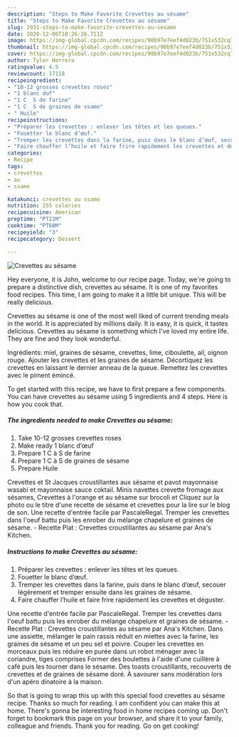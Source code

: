```yaml
---
description: "Steps to Make Favorite Crevettes au sésame"
title: "Steps to Make Favorite Crevettes au sésame"
slug: 2931-steps-to-make-favorite-crevettes-au-sesame
date: 2020-12-06T18:26:26.711Z
image: https://img-global.cpcdn.com/recipes/90b97e7eef4d023b/751x532cq70/crevettes-au-sesame-photo-principale-de-la-recette.jpg
thumbnail: https://img-global.cpcdn.com/recipes/90b97e7eef4d023b/751x532cq70/crevettes-au-sesame-photo-principale-de-la-recette.jpg
cover: https://img-global.cpcdn.com/recipes/90b97e7eef4d023b/751x532cq70/crevettes-au-sesame-photo-principale-de-la-recette.jpg
author: Tyler Herrera
ratingvalue: 4.5
reviewcount: 17118
recipeingredient:
- "10-12 grosses crevettes roses"
- "1 blanc duf"
- "1 C  S de farine"
- "1 C  S de graines de ssame"
- " Huile"
recipeinstructions:
- "Préparer les crevettes : enlever les têtes et les queues."
- "Fouetter le blanc d’œuf."
- "Tremper les crevettes dans la farine, puis dans le blanc d’œuf, secouer légèrement et tremper ensuite dans les graines de sésame."
- "Faire chauffer l’huile et faire frire rapidement les crevettes et déguster."
categories:
- Recipe
tags:
- crevettes
- au
- ssame

katakunci: crevettes au ssame 
nutrition: 255 calories
recipecuisine: American
preptime: "PT22M"
cooktime: "PT60M"
recipeyield: "3"
recipecategory: Dessert

---
```



![Crevettes au sésame](https://img-global.cpcdn.com/recipes/90b97e7eef4d023b/751x532cq70/crevettes-au-sesame-photo-principale-de-la-recette.jpg)

Hey everyone, it is John, welcome to our recipe page. Today, we're going to prepare a distinctive dish, crevettes au sésame. It is one of my favorites food recipes. This time, I am going to make it a little bit unique. This will be really delicious.

Crevettes au sésame is one of the most well liked of current trending meals in the world. It is appreciated by millions daily. It is easy, it is quick, it tastes delicious. Crevettes au sésame is something which I've loved my entire life. They are fine and they look wonderful.

Ingrédients: miel, graines de sésame, crevettes, lime, ciboulette, ail, oignon rouge. Ajouter les crevettes et les graines de sésame. Décortiquez les crevettes en laissant le dernier anneau de la queue. Remettez les crevettes avec le piment émincé.


To get started with this recipe, we have to first prepare a few components. You can have crevettes au sésame using 5 ingredients and 4 steps. Here is how you cook that.

<!--inarticleads1-->

##### The ingredients needed to make Crevettes au sésame:

1. Take 10-12 grosses crevettes roses
1. Make ready 1 blanc d’œuf
1. Prepare 1 C à S de farine
1. Prepare 1 C à S de graines de sésame
1. Prepare  Huile


Crevettes et St Jacques croustillantes aux sésame et pavot mayonnaise wasabi et mayonnaise sauce coktail. Minis navettes crevette fromage aux sésames, Crevettes à l&#39;orange et au sésame sur brocoli et Cliquez sur la photo ou le titre d&#39;une recette de sésame et crevettes pour la lire sur le blog de son. Une recette d&#39;entrée facile par PascaleRegal. Tremper les crevettes dans l&#39;oeuf battu puis les enrober du mélange chapelure et graines de sésame. - Recette Plat : Crevettes croustillantes au sésame par Ana&#39;s Kitchen. 

<!--inarticleads2-->

##### Instructions to make Crevettes au sésame:

1. Préparer les crevettes : enlever les têtes et les queues.
1. Fouetter le blanc d’œuf.
1. Tremper les crevettes dans la farine, puis dans le blanc d’œuf, secouer légèrement et tremper ensuite dans les graines de sésame.
1. Faire chauffer l’huile et faire frire rapidement les crevettes et déguster.


Une recette d&#39;entrée facile par PascaleRegal. Tremper les crevettes dans l&#39;oeuf battu puis les enrober du mélange chapelure et graines de sésame. - Recette Plat : Crevettes croustillantes au sésame par Ana&#39;s Kitchen. Dans une assiette, mélanger le pain rassis réduit en miettes avec la farine, les graines de sésame et un peu sel et poivre. Couper les crevettes en morceaux puis les réduire en purée dans un robot ménager avec la coriandre, tiges comprises Former des boulettes à l&#39;aide d&#39;une cuillère à café puis les tourner dans le sésame. Des toasts croustillants, recouverts de crevettes et de graines de sésame doré. À savourer sans modération lors d&#39;un apéro dinatoire à la maison. 

So that is going to wrap this up with this special food crevettes au sésame recipe. Thanks so much for reading. I am confident you can make this at home. There's gonna be interesting food in home recipes coming up. Don't forget to bookmark this page on your browser, and share it to your family, colleague and friends. Thank you for reading. Go on get cooking!
